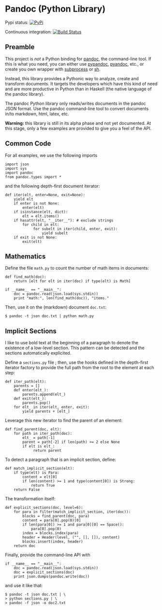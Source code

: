 

Pandoc (Python Library)
================================================================================

Pypi status:
[![PyPi](https://img.shields.io/pypi/v/pandoc.svg)](https://pypi.python.org/pypi/pandoc)

Continuous integration:
[![Build Status](https://travis-ci.org/boisgera/pandoc.svg?branch=master)](https://travis-ci.org/boisgera/pandoc)

Preamble
--------------------------------------------------------------------------------

This project is *not* a Python binding for [pandoc], the command-line tool. 
If this is what you need, you can either use [pypandoc], [pyandoc], etc.,
or create you own wrapper with [subprocess] or [sh].

[pandoc]: http://pandoc.org/
[pypandoc]: https://pypi.python.org/pypi/pypandoc/
[pyandoc]: https://github.com/kennethreitz/pyandoc
[sh]: https://amoffat.github.io/sh/
[subprocess]: https://docs.python.org/2/library/subprocess.html

Instead, this library provides a Pythonic way to analyze, create and 
transform documents.
It targets the developers which have this kind of need and are more productive
in Python than in Haskell (the native language of the pandoc library).

The pandoc Python library only reads/writes documents in the pandoc JSON format.
Use the pandoc command-line tool to convert documents in/to markdown,
html, latex, etc.

**Warning:** this library is still in its alpha phase and not yet documented.
At this stage, only a few examples are provided to give you a feel of the API.


Common Code
--------------------------------------------------------------------------------

For all examples, we use the following imports

    import json
    import sys
    import pandoc
    from pandoc.types import *

and the following depth-first document iterator: 

    def iter(elt, enter=None, exit=None):
        yield elt
        if enter is not None:
            enter(elt)
        if isinstance(elt, dict):
            elt = elt.items()
        if hasattr(elt, "__iter__"): # exclude strings
            for child in elt:
                 for subelt in iter(child, enter, exit):
                     yield subelt
        if exit is not None:
            exit(elt)


Mathematics
--------------------------------------------------------------------------------

Define the file `math.py` to count the number of math items in documents:

    def find_math(doc):
        return [elt for elt in iter(doc) if type(elt) is Math]
        
    if __name__ == "__main__":
        doc = pandoc.read(json.load(sys.stdin))
        print "math:", len(find_math(doc)), "items."

Then, use it on the (markdown) document `doc.txt`:

    $ pandoc -t json doc.txt | python math.py


Implicit Sections
--------------------------------------------------------------------------------

I like to use bold text at the beginning of a paragraph to denote the existence 
of a low-level section. 
This pattern can be detected and the sections automatically explicited.

Define a `sections.py` file ; then, use the hooks defined in the depth-first
iterator factory to provide the full path from the root to the element at 
each step:

    def iter_path(elt):
        parents = []
        def enter(elt_):
            parents.append(elt_)
        def exit(elt_):
            parents.pop()
        for elt_ in iter(elt, enter, exit):
            yield parents + [elt_]

Leverage this new iterator to find the parent of an element:

    def find_parent(doc, elt):
        for path in iter_path(doc):
            elt_ = path[-1]
            parent = path[-2] if len(path) >= 2 else None
            if elt is elt_:
                 return parent

To detect a paragraph that is an implicit section, define:

    def match_implicit_section(elt):
        if type(elt) is Para:
            content = elt[0]
            if len(content) >= 1 and type(content[0]) is Strong:
                return True
        return False

The transformation itself:

    def explicit_sections(doc, level=6):
        for para in filter(match_implicit_section, iter(doc)):
            blocks = find_parent(doc, para)
            content = para[0].pop(0)[0]
            if len(para[0]) >= 1 and para[0][0] == Space():
                para[0].pop(0)
            index = blocks.index(para)
            header = Header(level, ("", [], []), content)
            blocks.insert(index, header)
        return doc

Finally, provide the command-line API with

    if __name__ == "__main__":
        doc = pandoc.read(json.load(sys.stdin))
        doc = explicit_sections(doc)
        print json.dumps(pandoc.write(doc))

and use it like that:

    $ pandoc -t json doc.txt | \
    > python sections.py | \
    > pandoc -f json -o doc2.txt

